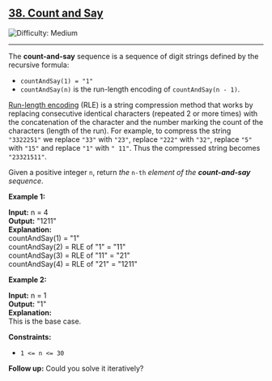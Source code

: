 ## [38\. Count and Say](https://leetcode.com/problems/count-and-say)

![Difficulty: Medium](https://img.shields.io/badge/Difficulty-Medium-orange)

---

The **count-and-say** sequence is a sequence of digit strings defined by the recursive formula:

- `countAndSay(1) = "1"`
- `countAndSay(n)` is the run-length encoding of `countAndSay(n - 1)`.

[Run-length encoding](http://en.wikipedia.org/wiki/Run-length_encoding) (RLE) is a string compression method that works by replacing consecutive identical characters (repeated 2 or more times) with the concatenation of the character and the number marking the count of the characters (length of the run). For example, to compress the string `"3322251"` we replace `"33"` with `"23"`, replace `"222"` with `"32"`, replace `"5"` with `"15"` and replace `"1"` with `" 11"`. Thus the compressed string becomes `"23321511"`.

Given a positive integer `n`, return _the_ `n-th` _element of the **count-and-say** sequence_.

**Example 1:**

**Input:** n = 4\
**Output:** "1211"\
**Explanation:**\
countAndSay(1) = "1"\
countAndSay(2) = RLE of "1" = "11"\
countAndSay(3) = RLE of "11" = "21"\
countAndSay(4) = RLE of "21" = "1211"

**Example 2:**

**Input:** n = 1\
**Output:** "1"\
**Explanation:**\
This is the base case.

**Constraints:**

- `1 <= n <= 30`

**Follow up:** Could you solve it iteratively?
